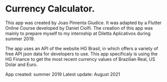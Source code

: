 # Currency Calculator.

This app was created by Joao Pimenta Giudice. It was adapted by a Flutter Online
Course developed by Daniel Ciolfi. The creation of this app was mainly to prepare myself to my
internship at Diletta Aplicativos during summer 2019.

The app uses an API of the website HG Brasil, in which offers a variety of free API json data 
for developers to use. This app specificaly is using the HG Finance to get the most recent
currency values of Brazilian Real, US Dolar and Euro.

App created: summer 2019
Latest update: August 2021
